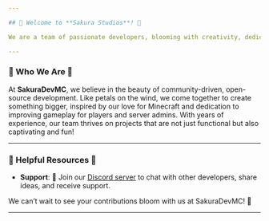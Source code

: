 ```yaml
---

## 🌸 Welcome to **Sakura Studios**! 🌸

We are a team of passionate developers, blooming with creativity, dedicated to crafting high-quality Minecraft plugins, tools, and resources for the community. Our mission is to enhance your Minecraft experience by providing innovative, user-friendly, and aesthetically delightful solutions that blossom in every server!

---
```


### 🌸 Who We Are 🌸

At **SakuraDevMC**, we believe in the beauty of community-driven, open-source development. Like petals on the wind, we come together to create something bigger, inspired by our love for Minecraft and dedication to improving gameplay for players and server admins. With years of experience, our team thrives on projects that are not just functional but also captivating and fun!

---

### 🌸 Helpful Resources 🌸

- **Support**: 🌸 Join our [Discord server](https://discord.gg/8SKy9pBmY9) to chat with other developers, share ideas, and receive support.

We can’t wait to see your contributions bloom with us at SakuraDevMC! 🌸

--- 
